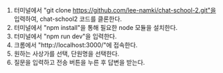 1. 터미널에서 "git clone https://github.com/lee-namki/chat-school-2.git"을 입력하여, chat-school2 코드를 클론한다.
2. 터미널에서 "npm install"을 통해 필요한 node 모듈을 설치한다.
3. 터미널에서 "npm run dev"을 입력한다.
4. 크롬에서 "http://localhost:3000/"에 접속한다.
5. 원하는 사상가를 선택, 단원명을 선택한다.
6. 질문을 입력하고 전송 버튼을 누른 후 답변을 받는다.

